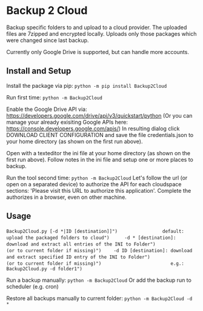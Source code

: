 # Backup 2 Cloud
Backup specific folders to and upload to a cloud provider. The uploaded files are 7zipped and encrypted locally. Uploads only those packages which were changed since last backup.

Currently only Google Drive is supported, but can handle more accounts.
## Install and Setup
Install the package via pip:
`python -m pip install Backup2Cloud`

Run first time:
`python -m Backup2Cloud`

Enable the Google Drive API via:
https://developers.google.com/drive/api/v3/quickstart/python
(Or you can manage your already exisiting Google APIs here: https://console.developers.google.com/apis/)
In resulting dialog click DOWNLOAD CLIENT CONFIGURATION and save the file credentials.json to your home directory (as shown on the first run above). 

Open with a texteditor the ini file at your home directory (as shown on the first run above). 
Follow notes in the ini file and setup one or more places to backup.

Run the tool second time:
`python -m Backup2Cloud`
Let's follow the url (or open on a separated device) to authorize the API for each cloudspace sections: 'Please visit this URL to authorize this application'. Complete the authorizes in a browser, even on other machine.

## Usage
`Backup2Cloud.py [-d *|ID [destination]]")`
`                default: upload the packaged folders to cloud")`
`     -d * [destination]: download and extract all entries of the INI to Folder")`
`                         (or to current folder if missing)")`
`    -d ID [destination]: download and extract specified ID entry of the INI to Folder")`
`                         (or to current folder if missing)")`
`                         e.g.: Backup2Cloud.py -d folder1")`

Run a backup manually:
`python -m Backup2Cloud`
Or add the backup run to scheduler (e.g. cron)

Restore all backups manually to current folder:
`python -m Backup2Cloud -d *`



